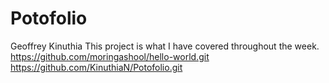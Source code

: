 # Potofolio
Geoffrey Kinuthia
This project is what I have covered throughout the week.
https://github.com/moringashool/hello-world.git
https://github.com/KinuthiaN/Potofolio.git
